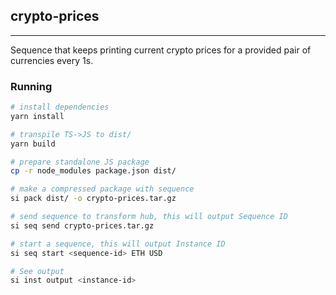 ## crypto-prices
----
Sequence that keeps printing current crypto prices for a provided pair of currencies every 1s.

### Running
```bash
# install dependencies
yarn install 

# transpile TS->JS to dist/
yarn build 

# prepare standalone JS package
cp -r node_modules package.json dist/

# make a compressed package with sequence
si pack dist/ -o crypto-prices.tar.gz

# send sequence to transform hub, this will output Sequence ID
si seq send crypto-prices.tar.gz

# start a sequence, this will output Instance ID
si seq start <sequence-id> ETH USD

# See output
si inst output <instance-id>
```